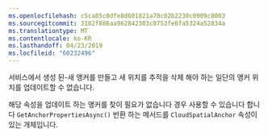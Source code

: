 ```yaml
---
ms.openlocfilehash: c5ca85c0dfe8d601821a78c02b2230c0909c8003
ms.sourcegitcommit: 3102f886aa962842303c8753fe8fa5324a52834a
ms.translationtype: MT
ms.contentlocale: ko-KR
ms.lasthandoff: 04/23/2019
ms.locfileid: "60232496"
---
```

서비스에서 생성 된-새 앵커를 만들고 새 위치를 추적을 삭제 해야 하는 일단의 앵커 위치를 업데이트할 수 없습니다.

해당 속성을 업데이트 하는 앵커를 찾이 필요가 없습니다 경우 사용할 수 있습니다 합니다 `GetAnchorPropertiesAsync()` 반환 하는 메서드를 `CloudSpatialAnchor` 속성이 있는 개체입니다.
